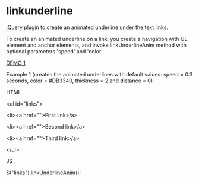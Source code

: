 # linkunderline
jQuery plugin to create an animated underline under the text links.

To create an animated underline on a link, you create a navigation with UL element and anchor elements, and invoke linkUnderlineAnim method with optional parameters 'speed' and 'color'.

<a href="http://www.vasil.cf/linkunderanim/1.html">DEMO 1</a>

Example 1 (creates the animated underlines with default values: speed = 0.3 seconds, color = #DB3340, thickness = 2 and distance = 0)

HTML

&lt;ul id="links"&gt;

&lt;li><a href=""&gt;First link&gt;/a&gt;

&lt;li><a href=""&gt;Second link&gt;/a&gt;

&lt;li><a href=""&gt;Third link&gt;/a&gt;

&lt;/ul&gt;


JS

$("links").linkUnderlineAnim();
